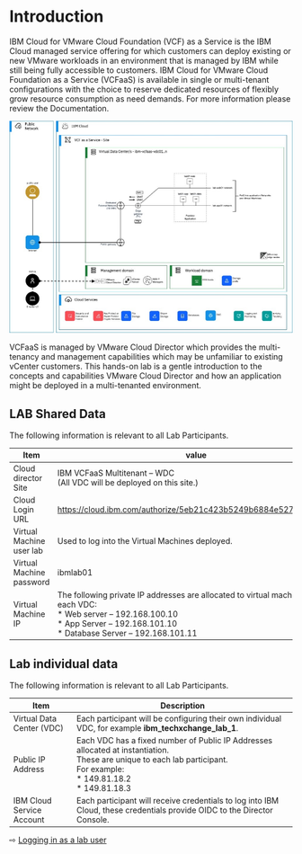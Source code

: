 # Introduction 

IBM Cloud for VMware Cloud Foundation (VCF) as a Service is the IBM Cloud managed service offering for which customers can deploy existing or new VMware workloads in an environment that is managed by IBM while still being fully accessible to customers. IBM Cloud for VMware Cloud Foundation as a Service (VCFaaS) is available in single or multi-tenant configurations with the choice to reserve dedicated resources of flexibly grow resource consumption as need demands. For more information please review the Documentation.

  ![](images/10-lab-environment.jpg ':size=400')


VCFaaS is managed by VMware Cloud Director which provides the multi-tenancy and management capabilities which may be unfamiliar to existing vCenter customers. This hands-on lab is a gentle introduction to the concepts and capabilities VMware Cloud Director and how an application might be deployed in a multi-tenanted environment.

## LAB Shared Data

The following information is relevant to all Lab Participants.

| Item | value |
|-----|-----|
|Cloud director Site | IBM VCFaaS Multitenant – WDC <br>(All VDC will be deployed on this site.) |
|Cloud Login URL | https://cloud.ibm.com/authorize/5eb21c423b5249b6884e527fc8ebc3e5 |
|Virtual Machine user	lab | Used to log into the Virtual Machines deployed. |
| Virtual Machine password | ibmlab01 |
| Virtual Machine IP | The following private IP addresses are allocated to virtual machines in each VDC: <br> * Web server – 192.168.100.10 <br> * App Server – 192.168.101.10 <br> * Database Server – 192.168.101.11 |



## Lab individual data

The following information is relevant to all Lab Participants.

| Item | Description |
|-----|-----|
|Virtual Data Center (VDC) | Each participant will be configuring their own individual  VDC, for example **ibm_techxchange_lab_1**. |
|Public IP Address | Each VDC has a fixed number of Public IP Addresses allocated at instantiation. <br> These are unique to each lab participant. <br> For example: <br> * 149.81.18.2 <br> * 149.81.18.3 |
| IBM Cloud Service Account| Each participant will receive credentials to log into IBM Cloud, these credentials provide OIDC to the Director Console. |


⇨ [Logging in as a lab user](20-logon.md)